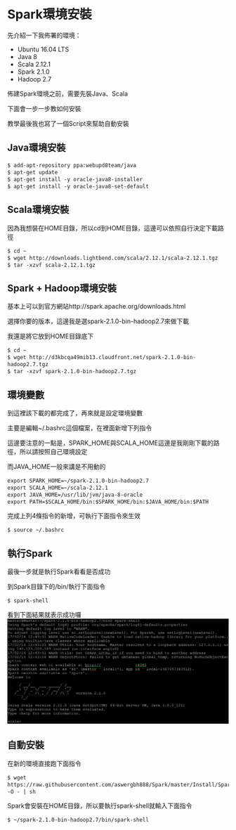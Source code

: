 # Spark環境安裝
先介紹一下我佈署的環境：
- Ubuntu 16.04 LTS
- Java 8
- Scala 2.12.1
- Spark 2.1.0
- Hadoop 2.7

佈建Spark環境之前，需要先裝Java、Scala

下面會一步一步教如何安裝

教學最後我也寫了一個Script來幫助自動安裝
## Java環境安裝
```
$ add-apt-repository ppa:webupd8team/java
$ apt-get update
$ apt-get install -y oracle-java8-installer
$ apt-get install -y oracle-java8-set-default
```
## Scala環境安裝
因為我想裝在HOME目錄，所以cd到HOME目錄，這邊可以依照自行決定下載路徑
```
$ cd ~
$ wget http://downloads.lightbend.com/scala/2.12.1/scala-2.12.1.tgz
$ tar -xzvf scala-2.12.1.tgz
```
## Spark + Hadoop環境安裝
基本上可以到官方網站http://spark.apache.org/downloads.html

選擇你要的版本，這邊我是選spark-2.1.0-bin-hadoop2.7來做下載

我還是將它放到HOME目錄底下
```
$ cd ~
$ wget http://d3kbcqa49mib13.cloudfront.net/spark-2.1.0-bin-hadoop2.7.tgz
$ tar -xzvf spark-2.1.0-bin-hadoop2.7.tgz
```
## 環境變數
到這裡該下載的都完成了，再來就是設定環境變數

主要是編輯~/.bashrc這個檔案，在裡面新增下列指令

這邊要注意的一點是，SPARK_HOME與SCALA_HOME這邊是我剛剛下載的路徑，所以請按照自己環境設定

而JAVA_HOME一般來講是不用動的
```
export SPARK_HOME=~/spark-2.1.0-bin-hadoop2.7
export SCALA_HOME=~/scala-2.12.1
export JAVA_HOME=/usr/lib/jvm/java-8-oracle
export PATH=$SCALA_HOME/bin:$SPARK_HOME/bin:$JAVA_HOME/bin:$PATH
```
完成上列4條指令的新增，可執行下面指令來生效
```
$ source ~/.bashrc
```
## 執行Spark
最後一步就是執行Spark看看是否成功

到Spark目錄下的/bin/執行下面指令
```
$ spark-shell
```
看到下面結果就表示成功囉
![](Spark-Shell.png)
## 自動安裝
在新的環境直接跑下面指令
```
$ wget https://raw.githubusercontent.com/aswergbh888/Spark/master/Install/SparkInstaller.sh -O - | sh
```
Spark會安裝在HOME目錄，所以要執行spark-shell就輸入下面指令
```
$ ~/spark-2.1.0-bin-hadoop2.7/bin/spark-shell
```






